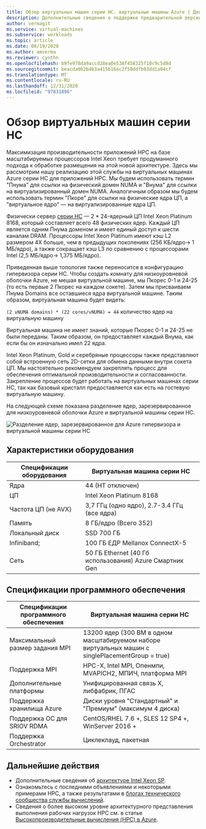 ```yaml
---
title: Обзор виртуальных машин серии HC. виртуальные машины Azure | Документация Майкрософт
description: Дополнительные сведения о поддержке предварительной версии для виртуальной машины серии HC в Azure.
author: vermagit
ms.service: virtual-machines
ms.subservice: workloads
ms.topic: article
ms.date: 08/19/2020
ms.author: amverma
ms.reviewer: cynthn
ms.openlocfilehash: b9fe978da9accd28ea0e538f458325f10c9c5d8d
ms.sourcegitcommit: beacda0b2b4b3a415b16ac2f58ddfb03dd1a04cf
ms.translationtype: MT
ms.contentlocale: ru-RU
ms.lasthandoff: 12/31/2020
ms.locfileid: "97831896"
---
```

# <a name="hc-series-virtual-machine-overview"></a>Обзор виртуальных машин серии HC

Максимизация производительности приложений HPC на базе масштабируемых процессоров Intel Xeon требует продуманного подхода к обработке размещения на этой новой архитектуре. Здесь мы рассмотрим нашу реализацию этой службы на виртуальных машинах Azure серии HC для приложений HPC. Мы будем использовать термин "Пнума" для ссылки на физический домен NUMA и "Внума" для ссылки на виртуализированный домен NUMA. Аналогичным образом мы будем использовать термин "Пкоре" для ссылки на физические ядра ЦП, а "виртуальное ядро" — на виртуализированные ядра ЦП.

Физически сервер [серии HC](../../hc-series.md) — 2 * 24-ядерный ЦП Intel Xeon Platinum 8168, который составляет всего 48 физических ядер. Каждый ЦП является одним Пнума доменом и имеет единый доступ к шести каналам DRAM. Процессоры Intel Xeon Platinum имеют кэш L2 размером 4X больше, чем в предыдущих поколениях (256 КБ/ядро-> 1 МБ/ядро), а также сокращает кэш L3 по сравнению с процессорами Intel (2,5 МБ/ядро-> 1,375 МБ/ядро).

Приведенная выше топология также переносится в конфигурацию гипервизора серии HC. Чтобы создать комнату для низкоуровневой оболочки Azure, не мешая виртуальной машине, мы Пкорес 0-1 и 24-25 (то есть первые 2 Пкорес на каждом сокете). Затем мы присваиваем Пнума Domains все оставшиеся ядра виртуальной машине. Таким образом, виртуальная машина будет видеть:

`(2 vNUMA domains) * (22 cores/vNUMA) = 44` количество ядер на виртуальную машину

Виртуальная машина не имеет знаний, которые Пкорес 0-1 и 24-25 не были переданы. Таким образом, он предоставляет каждый Внума, как если бы он изначально имел 22 ядра.

Intel Xeon Platinum, Gold и серебряные процессоры также представляют собой встроенную сеть 2D-сетки для обмена данными внутри сокета ЦП. Мы настоятельно рекомендуем закреплять процесс для обеспечения оптимальной производительности и согласованности. Закрепление процессов будет работать на виртуальных машинах серии HC, так как базовый кристалл предоставляется как есть на гостевую виртуальную машину.

На следующей схеме показана разделение ядер, зарезервированное для низкоуровневой оболочки Azure и виртуальной машины серии HC.

![Разделение ядер, зарезервированное для Azure гипервизора и виртуальной машины серии HC](./media/hc-series-overview/segregation-cores.png)

## <a name="hardware-specifications"></a>Характеристики оборудования

| Спецификации оборудования          | Виртуальная машина серии HC                     |
|----------------------------------|----------------------------------|
| Ядра                            | 44 (HT отключен)                 |
| ЦП                              | Intel Xeon Platinum 8168         |
| Частота ЦП (не AVX)          | 3,7 ГГц (одно ядро), 2.7-3.4 ГГц (все ядра) |
| Память                           | 8 ГБ/ядро (Всего 352)            |
| Локальный диск                       | SSD 700 ГБ                       |
| Infiniband;                       | 100 ГБ ЕДР Mellanox ConnectX-5   |
| Сеть                          | 50 ГБ Ethernet (40 Гб использования) Azure Смартник Gen    |

## <a name="software-specifications"></a>Спецификации программного обеспечения

| Спецификации программного обеспечения     |Виртуальная машина серии HC           |
|-----------------------------|-----------------------|
| Максимальный размер задания MPI            | 13200 ядер (300 ВМ в одном масштабируемом наборе виртуальных машин с singlePlacementGroup = true)  |
| Поддержка MPI                 | HPC-X, Intel MPI, Опенмпи, MVAPICH2, МПИЧ, платформа MPI  |
| Дополнительные платформы       | Унифицированная связь X, либфабрик, ПГАС |
| Поддержка хранилища Azure       | Диски уровня "Стандартный" и "Премиум" (максимум 4 диска) |
| Поддержка ОС для SRIOV RDMA   | CentOS/RHEL 7.6 +, SLES 12 SP4 +, WinServer 2016 +  |
| Поддержка Orchestrator        | Циклеклауд, пакетная  |

## <a name="next-steps"></a>Дальнейшие действия

- Дополнительные сведения об [архитектуре Intel Xeon SP](https://software.intel.com/content/www/us/en/develop/articles/intel-xeon-processor-scalable-family-technical-overview.html).
- Ознакомьтесь с последними объявлениями и некоторыми примерами HPC, а также результатами в [блогах технического сообщества службы вычислений](https://techcommunity.microsoft.com/t5/azure-compute/bg-p/AzureCompute).
- Сведения о более высоком уровне архитектурного представления выполнения рабочих нагрузок HPC см. в статье [Высокопроизводительные вычисления (HPC) в Azure](/azure/architecture/topics/high-performance-computing/).
